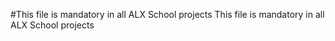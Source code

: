 #This file is mandatory in all ALX School projects
This file is mandatory in all ALX School projects